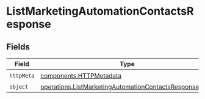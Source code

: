 # ListMarketingAutomationContactsResponse


## Fields

| Field                                                                                                                            | Type                                                                                                                             | Required                                                                                                                         | Description                                                                                                                      |
| -------------------------------------------------------------------------------------------------------------------------------- | -------------------------------------------------------------------------------------------------------------------------------- | -------------------------------------------------------------------------------------------------------------------------------- | -------------------------------------------------------------------------------------------------------------------------------- |
| `httpMeta`                                                                                                                       | [components.HTTPMetadata](../../models/components/httpmetadata.md)                                                               | :heavy_check_mark:                                                                                                               | N/A                                                                                                                              |
| `object`                                                                                                                         | [operations.ListMarketingAutomationContactsResponseBody](../../models/operations/listmarketingautomationcontactsresponsebody.md) | :heavy_minus_sign:                                                                                                               | N/A                                                                                                                              |
